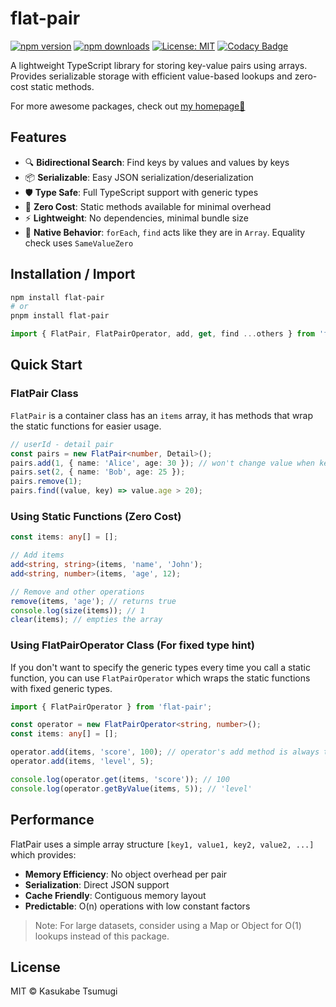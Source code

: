 # flat-pair

[![npm version](https://img.shields.io/npm/v/flat-pair.svg)](https://www.npmjs.com/package/flat-pair) [![npm downloads](http://img.shields.io/npm/dm/flat-pair.svg)](https://npmcharts.com/compare/flat-pair,token-types?start=1200&interval=30)
[![License: MIT](https://img.shields.io/badge/License-MIT-yellow.svg)](https://opensource.org/licenses/MIT) [![Codacy Badge](https://api.codacy.com/project/badge/Grade/59dd6795e61949fb97066ca52e6097ef)](https://www.codacy.com/app/Borewit/flat-pair?utm_source=github.com&utm_medium=referral&utm_content=Borewit/flat-pair&utm_campaign=Badge_Grade)

A lightweight TypeScript library for storing key-value pairs using arrays. Provides serializable storage with efficient value-based lookups and zero-cost static methods.

For more awesome packages, check out [my homepage💛](https://baendlorel.github.io/?repoType=npm)

## Features

- 🔍 **Bidirectional Search**: Find keys by values and values by keys
- 📦 **Serializable**: Easy JSON serialization/deserialization
- 🛡️ **Type Safe**: Full TypeScript support with generic types
- 🎯 **Zero Cost**: Static methods available for minimal overhead
- ⚡ **Lightweight**: No dependencies, minimal bundle size
- 🌲 **Native Behavior**: `forEach`, `find` acts like they are in `Array`. Equality check uses `SameValueZero`

## Installation / Import

```bash
npm install flat-pair
# or
pnpm install flat-pair
```

```typescript
import { FlatPair, FlatPairOperator, add, get, find ...others } from 'flat-pair';
```

## Quick Start

### FlatPair Class

`FlatPair` is a container class has an `items` array, it has methods that wrap the static functions for easier usage.

```typescript
// userId - detail pair
const pairs = new FlatPair<number, Detail>();
pairs.add(1, { name: 'Alice', age: 30 }); // won't change value when key exists
pairs.set(2, { name: 'Bob', age: 25 });
pairs.remove(1);
pairs.find((value, key) => value.age > 20);
```

### Using Static Functions (Zero Cost)

```typescript
const items: any[] = [];

// Add items
add<string, string>(items, 'name', 'John');
add<string, number>(items, 'age', 12);

// Remove and other operations
remove(items, 'age'); // returns true
console.log(size(items)); // 1
clear(items); // empties the array
```

### Using FlatPairOperator Class (For fixed type hint)

If you don't want to specify the generic types every time you call a static function, you can use `FlatPairOperator` which wraps the static functions with fixed generic types.

```typescript
import { FlatPairOperator } from 'flat-pair';

const operator = new FlatPairOperator<string, number>();
const items: any[] = [];

operator.add(items, 'score', 100); // operator's add method is always typed
operator.add(items, 'level', 5);

console.log(operator.get(items, 'score')); // 100
console.log(operator.getByValue(items, 5)); // 'level'
```

## Performance

FlatPair uses a simple array structure `[key1, value1, key2, value2, ...]` which provides:

- **Memory Efficiency**: No object overhead per pair
- **Serialization**: Direct JSON support
- **Cache Friendly**: Contiguous memory layout
- **Predictable**: O(n) operations with low constant factors

> Note: For large datasets, consider using a Map or Object for O(1) lookups instead of this package.

## License

MIT © Kasukabe Tsumugi

